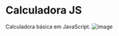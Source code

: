 # Calculadora JS
 Calculadora básica em JavaScript.
![image][def]

[def]: https://github.com/JamiledeSouzaFerreira/Calculadora-JS/assets/62816265/ba75d0b4-49a0-4a05-80c6-492e9b1203a5
